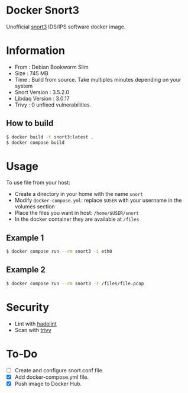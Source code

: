 # Docker Snort3

Unofficial [snort3](https://www.snort.org/snort3) IDS/IPS software docker image.

# Information
* From : Debian Bookworm Slim
* Size : 745 MB
* Time : Build from source. Take multiples minutes depending on your system
* Snort Version : 3.5.2.0
* Libdaq Version : 3.0.17
* Trivy : 0 unfixed vulnerabilities.

## How to build
```bash
$ docker build -t snort3:latest .
$ docker compose build
```

# Usage
To use file from your host:
* Create a directory in your home with the name `snort`
* Modify `docker-compose.yml`: replace `$USER` with your username in the volumes section
* Place the files you want in host: `/home/$USER/snort`
* In the docker container they are available at `/files`

## Example 1
```bash
$ docker compose run --rm snort3 -i eth0
```
## Example 2
```bash
$ docker compose run --rm snort3 -r /files/file.pcap
```

# Security
* Lint with [hadolint](https://github.com/hadolint/hadolint)
* Scan with [trivy](https://github.com/aquasecurity/trivy)

# To-Do
- [ ] Create and configure snort.conf file.
- [x] Add docker-compose.yml file.
- [x] Push image to Docker Hub.
